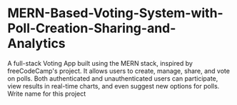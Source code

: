 # MERN-Based-Voting-System-with-Poll-Creation-Sharing-and-Analytics
A full-stack Voting App built using the MERN stack, inspired by freeCodeCamp's project. It allows users to create, manage, share, and vote on polls. Both authenticated and unauthenticated users can participate, view results in real-time charts, and even suggest new options for polls.  Write name for this project
